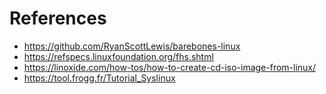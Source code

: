 # References

* https://github.com/RyanScottLewis/barebones-linux
* https://refspecs.linuxfoundation.org/fhs.shtml
* https://linoxide.com/how-tos/how-to-create-cd-iso-image-from-linux/
* https://tool.frogg.fr/Tutorial_Syslinux

